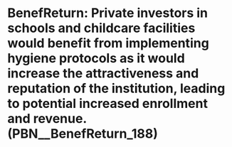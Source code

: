 # BenefReturn: __Private investors in schools and childcare facilities would benefit from implementing hygiene protocols as it would increase the attractiveness and reputation of the institution, leading to potential increased enrollment and revenue.__ (PBN__BenefReturn_188)

